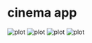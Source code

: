 # cinema app

![plot](/photos/demo_img1.png)
![plot](/photos/demo_img2.png)
![plot](/photos/demo_img3.png)
![plot](/photos/demo_img4.png)
